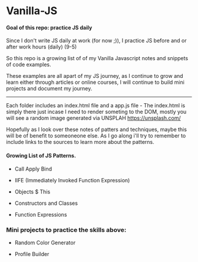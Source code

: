 # Vanilla-JS


#### Goal of this repo: practice JS daily

Since I don't write JS daily at work (for now ;)), I practice JS before and or after work hours (daily) (9-5)

So this repo is a growing list of of my Vanilla Javascript notes and snippets of code examples. 

These examples are all apart of my JS journey, as I continue to grow and learn either through 
articles or online courses, I will continue to build mini projects and document my journey.

---- 

Each folder includes an index.html file and a app.js file -
The index.html is simply there just incase I need to render someting to the DOM,
mostly you will see a random image generated via UNSPLAH https://unsplash.com/

Hopefully as I look over these notes of patters and techniques, maybe this will be of benefit to someoneone else.
As I go along i'll try to remember to include links to the sources to learn more about the patterns.

#### Growing List of JS Patterns.


* Call Apply Bind 

* IIFE (Immediately Invoked Function Expression) 

* Objects $ This

* Constructors and Classes 

* Function Expressions


### Mini projects to practice the skills above: 

 * Random Color Generator 


 * Profile Builder 


